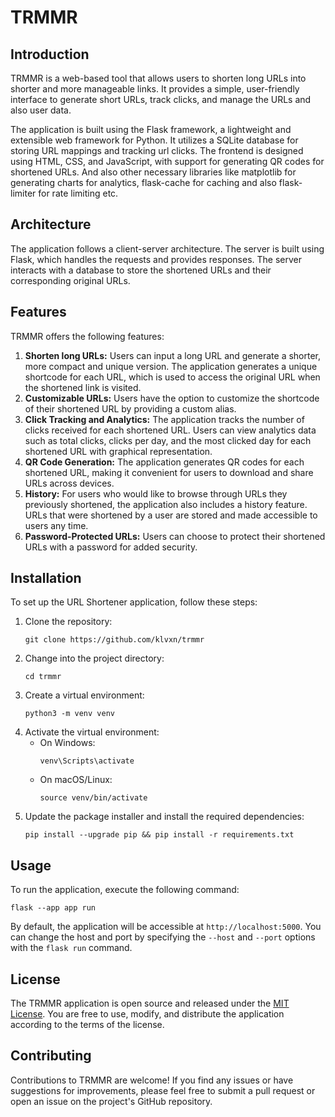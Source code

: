 # TRMMR

## Introduction
TRMMR is a web-based tool that allows users to shorten long URLs into shorter and more manageable links. It provides a simple, user-friendly interface to generate short URLs, track clicks, and manage the URLs and also user data.

The application is built using the Flask framework, a lightweight and extensible web framework for Python. It utilizes a SQLite database for storing URL mappings and tracking url clicks. The frontend is designed using HTML, CSS, and JavaScript, with support for generating QR codes for shortened URLs.
And also other necessary libraries like matplotlib for generating charts for analytics, flask-cache for caching and also flask-limiter for rate limiting etc. 

## Architecture
The application follows a client-server architecture. The server is built using Flask, which handles the requests and provides responses. The server interacts with a database to store the shortened URLs and their corresponding original URLs.


## Features
TRMMR offers the following features:

1. **Shorten long URLs:** Users can input a long URL and generate a shorter, more compact and unique version. The application generates a unique shortcode for each URL, which is used to access the original URL when the shortened link is visited.
2. **Customizable URLs:** Users have the option to customize the shortcode of their shortened URL by providing a custom alias.
3. **Click Tracking and Analytics:** The application tracks the number of clicks received for each shortened URL. Users can view analytics data such as total clicks, clicks per day, and the most clicked day for each shortened URL with graphical representation.
4. **QR Code Generation:** The application generates QR codes for each shortened URL, making it convenient for users to download and share URLs across devices.
5. **History:** For users who would like to browse through URLs they previously shortened, the application also includes a history feature. URLs that were shortened by a user are stored and made accessible to users any time.  
6. **Password-Protected URLs:** Users can choose to protect their shortened URLs with a password for added security. 

## Installation
To set up the URL Shortener application, follow these steps:

1. Clone the repository:
   ```
   git clone https://github.com/klvxn/trmmr
   ```
2. Change into the project directory:
   ```
   cd trmmr
   ```
3. Create a virtual environment:
   ```
   python3 -m venv venv
   ```
4. Activate the virtual environment:
   - On Windows:
     ```
     venv\Scripts\activate
     ```
   - On macOS/Linux:
     ```
     source venv/bin/activate
     ```
5. Update the package installer and install the required dependencies:
   ```
   pip install --upgrade pip && pip install -r requirements.txt
   ```

## Usage
To run the application, execute the following command:

```
flask --app app run
```

By default, the application will be accessible at `http://localhost:5000`. You can change the host and port by specifying the `--host` and `--port` options with the `flask run` command.

## License
The TRMMR application is open source and released under the [MIT License](LICENSE). You are free to use, modify, and distribute the application according to the terms of the license.

## Contributing
Contributions to TRMMR are welcome! If you find any issues or have suggestions for improvements, please feel free to submit a pull request or open an issue on the project's GitHub repository.
